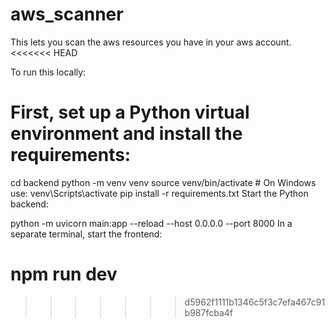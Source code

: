 # aws_scanner
This lets you scan the aws resources you have in your aws account. 
<<<<<<< HEAD

To run this locally:
# First, set up a Python virtual environment and install the requirements:

cd backend
python -m venv venv
source venv/bin/activate  # On Windows use: venv\Scripts\activate
pip install -r requirements.txt
Start the Python backend:

python -m uvicorn main:app --reload --host 0.0.0.0 --port 8000
In a separate terminal, start the frontend:

npm run dev
=======
>>>>>>> d5962f1111b1346c5f3c7efa467c91b987fcba4f
